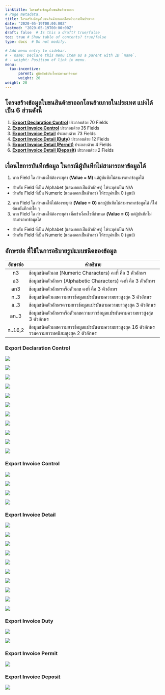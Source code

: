 ```yaml
---
linktitle: โครงสร้างข้อมูลใบขนสินค้าขาออก
# Page metadata.
title: โครงสร้างข้อมูลใบขนสินค้าขาออกโอนย้ายภายในประเทศ 
date: "2020-05-19T00:00:00Z"
lastmod: "2020-05-19T00:00:00Z"
draft: false  # Is this a draft? true/false
toc: true # Show table of contents? true/false
type: docs  # Do not modify.

# Add menu entry to sidebar.
# - name: Declare this menu item as a parent with ID `name`.
# - weight: Position of link in menu.
menu:
  tax-incentive:
      parent: คู่มือสิทธิประโยชน์ทางภาษีอากร  
      weight: 20
weight: 20
---
```



## โครงสร้างข้อมูลใบขนสินค้าขาออกโอนย้ายภายในประเทศ แบ่งได้เป็น 6 ส่วนดังนี้

1. [**Export Declaration Control**](#export-declaration-control)	ประกอบด้วย	70 Fields
2. [**Export Invoice Control**](#export-invoice-control)	ประกอบด้วย	35 Fields
3. [**Export Invoice Detail**](#export-invoice-detail)	ประกอบด้วย	73 Fields
4. [**Export Invoice Detail (Duty)**](#export-invoice-duty)	ประกอบด้วย	12 Fields
5. [**Export Invoice Detail (Permit)**](#export-invoice-permit)	ประกอบด้วย	 4 Fields
6. [**Export Invoice Detail (Deposit)**](#export-invoice-deposit)	ประกอบด้วย	 2 Fields

## เงื่อนไขการบันทึกข้อมูล ในกรณีผู้บันทึกไม่สามารถหาข้อมูลได้

1. หาก Field ใด กำหนดให้ต้องระบุค่า **(Value = M)** แต่ผู้บันทึกไม่สามารถหาข้อมูลได้
- สำหรับ Field ที่เป็น Alphabet (แสดงออกเป็นตัวอักษร) ให้ระบุค่าเป็น N/A 
- สำหรับ Field ที่เป็น Numeric (แสดงออกเป็นตัวเลข) ให้ระบุค่าเป็น 0 (ศูนย์)
2. หาก Field ใด กำหนดให้ไม่ต้องระบุค่า **(Value = O)** และผู้บันทึกไม่สามารถหาข้อมูลได้ ก็ไม่ต้องบันทึกค่าใด ๆ 
3. หาก Field ใด กำหนดให้ต้องระบุค่า เมื่อเข้าเงื่อนไขที่กำหนด **(Value = C)** แต่ผู้บันทึกไม่สามารถหาข้อมูลได้
- สำหรับ Field ที่เป็น Alphabet (แสดงออกเป็นตัวอักษร) ให้ระบุค่าเป็น N/A 
-  สำหรับ Field ที่เป็น Numeric (แสดงออกเป็นตัวเลข) ให้ระบุค่าเป็น 0 (ศูนย์)
	
## อักษรย่อ ที่ใช้ในการอธิบายรูปแบบชนิดของข้อมูล

|  อักษรย่อ   |	คำอธิบาย  |
|:------------:|----------------------------|
|n3 |ข้อมูลชนิดตัวเลข (Numeric Characters) คงที่ คือ 3 ตัวอักษร|
|a3  |	ข้อมูลชนิดตัวอักษร (Alphabetic Characters) คงที่ คือ 3 ตัวอักษร|
|an3  |	ข้อมูลชนิดตัวอักษรหรือตัวเลข คงที่ คือ 3 ตัวอักษร|
|n..3|	ข้อมูลชนิดตัวเลขความยาวข้อมูลแปรผันตามความยาวสูงสุด 3 ตัวอักษร|
|a..3|	ข้อมูลชนิดตัวอักษรความยาวข้อมูลแปรผันตามความยาวสูงสุด 3 ตัวอักษร|
|an..3  |	ข้อมูลชนิดตัวอักษรหรือตัวเลขความยาวข้อมูลแปรผันตามความยาวสูงสุด 3 ตัวอักษร|
|n..16,2|ข้อมูลชนิดตัวเลขความยาวข้อมูลแปรผันตามความยาวสูงสุด 16 ตัวอักษรรวมความยาวทศนิยมสูงสุด 2 ตัวอักษร|




### Export Declaration Control 

![](https://github.com/ecs-support/knowledge-center/raw/master/img/e-tax-incentive/e-tax-incentivejpg_Page5.jpg)

![](https://github.com/ecs-support/knowledge-center/raw/master/img/e-tax-incentive/e-tax-incentivejpg_Page6.jpg)

![](https://github.com/ecs-support/knowledge-center/raw/master/img/e-tax-incentive/e-tax-incentivejpg_Page7.jpg)

![](https://github.com/ecs-support/knowledge-center/raw/master/img/e-tax-incentive/e-tax-incentivejpg_Page8.jpg)

![](https://github.com/ecs-support/knowledge-center/raw/master/img/e-tax-incentive/e-tax-incentivejpg_Page9.jpg)

![](https://github.com/ecs-support/knowledge-center/raw/master/img/e-tax-incentive/e-tax-incentivejpg_Page10.jpg)


![](https://github.com/ecs-support/knowledge-center/raw/master/img/e-tax-incentive/e-tax-incentivejpg_Page11.jpg)

![](https://github.com/ecs-support/knowledge-center/raw/master/img/e-tax-incentive/e-tax-incentivejpg_Page12.jpg)

![](https://github.com/ecs-support/knowledge-center/raw/master/img/e-tax-incentive/e-tax-incentivejpg_Page13.jpg)


![](https://github.com/ecs-support/knowledge-center/raw/master/img/e-tax-incentive/e-tax-incentivejpg_Page14.jpg)


![](https://github.com/ecs-support/knowledge-center/raw/master/img/e-tax-incentive/e-tax-incentivejpg_Page15.jpg)



### Export Invoice Control

![](https://github.com/ecs-support/knowledge-center/raw/master/img/e-tax-incentive/e-tax-incentivejpg_Page16.jpg)

![](https://github.com/ecs-support/knowledge-center/raw/master/img/e-tax-incentive/e-tax-incentivejpg_Page17.jpg)

![](https://github.com/ecs-support/knowledge-center/raw/master/img/e-tax-incentive/e-tax-incentivejpg_Page18.jpg)

![](https://github.com/ecs-support/knowledge-center/raw/master/img/e-tax-incentive/e-tax-incentivejpg_Page19.jpg)


### Export Invoice Detail

![](https://github.com/ecs-support/knowledge-center/raw/master/img/e-tax-incentive/e-tax-incentivejpg_Page20.jpg)

![](https://github.com/ecs-support/knowledge-center/raw/master/img/e-tax-incentive/e-tax-incentivejpg_Page21.jpg)

![](https://github.com/ecs-support/knowledge-center/raw/master/img/e-tax-incentive/e-tax-incentivejpg_Page22.jpg)

![](https://github.com/ecs-support/knowledge-center/raw/master/img/e-tax-incentive/e-tax-incentivejpg_Page23.jpg)

![](https://github.com/ecs-support/knowledge-center/raw/master/img/e-tax-incentive/e-tax-incentivejpg_Page24.jpg)

![](https://github.com/ecs-support/knowledge-center/raw/master/img/e-tax-incentive/e-tax-incentivejpg_Page25.jpg)

![](https://github.com/ecs-support/knowledge-center/raw/master/img/e-tax-incentive/e-tax-incentivejpg_Page26.jpg)

![](https://github.com/ecs-support/knowledge-center/raw/master/img/e-tax-incentive/e-tax-incentivejpg_Page27.jpg)

![](https://github.com/ecs-support/knowledge-center/raw/master/img/e-tax-incentive/e-tax-incentivejpg_Page28.jpg)

![](https://github.com/ecs-support/knowledge-center/raw/master/img/e-tax-incentive/e-tax-incentivejpg_Page29-1.jpg)



### Export Invoice Duty

![](https://github.com/ecs-support/knowledge-center/raw/master/img/e-tax-incentive/e-tax-incentivejpg_Page29-2.jpg)

![](https://github.com/ecs-support/knowledge-center/raw/master/img/e-tax-incentive/e-tax-incentivejpg_Page30.jpg)

### Export Invoice Permit

![](https://github.com/ecs-support/knowledge-center/raw/master/img/e-tax-incentive/e-tax-incentivejpg_Page31.jpg)


### Export Invoice Deposit

![](https://github.com/ecs-support/knowledge-center/raw/master/img/e-tax-incentive/e-tax-incentivejpg_Page32.jpg)
